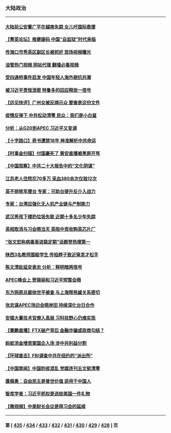 ### 大陆政治
---
#### [大陆前公安董广平在越南失踪 女儿吁国际救援](../../pages/ncid277/n13869405.md?11201245) 
#### [【菁英论坛】推健康码 中国“自监狱”时代来临](../../pages/ncid277/n13869302.md?11201245) 
#### [传海口市秀英区副区长被抓奸 现场视频曝光](../../pages/ncid277/n13869331.md?11201245) 
#### [油管热门视频 网站代理 翻墙必看视频](http://138.2.39.72:81/youtube.html?epic-marker?11201245)
#### [受四通桥事件启发 中国年轻人海外掀抗共潮](../../pages/ncid277/n13869264.md?11201245) 
#### [被习近平责怪泄密 特鲁多的回应释放一信号](../../pages/ncid277/n13869336.md?11201245) 
#### [【远见快评】广州女被反绑示众 要害是这份文件](../../pages/ncid277/n13869300.md?11201245) 
#### [疫情反弹下 中共松动清零 民众：我们是小白鼠](../../pages/ncid277/n13869278.md?11201245) 
#### [分析：从G20到APEC 习近平又变调](../../pages/ncid277/n13869256.md?11201245) 
#### [【十字路口】奇书遭禁18年 神准解析中共命运](../../pages/ncid277/n13869175.md?11201245) 
#### [【时事金扫描】付国豪死了 黄安直播被黑屏开骂](../../pages/ncid277/n13869187.md?11201245) 
#### [【中国观察】中共二十大报告中的“文化阴谋”](../../pages/ncid277/n13869142.md?11201245) 
#### [江苏老人住院花70多万 采血380余次仅验12次](../../pages/ncid277/n13869097.md?11201245) 
#### [英不排除军援台 专家：可助台提升反介入战力](../../pages/ncid277/n13869096.md?11201245) 
#### [专家：台湾应强化无人机产业链与产制能力](../../pages/ncid277/n13868971.md?11201245) 
#### [武汉男孩下楼扔垃圾失联 近期十多名少年失踪](../../pages/ncid277/n13869080.md?11201245) 
#### [英相取消与习会晤当天 英阻中资收购英芯片厂](../../pages/ncid277/n13869029.md?11201245) 
#### [“张文宏称病毒渐进稳定期”话题登热搜第一](../../pages/ncid277/n13868956.md?11201245) 
#### [陕西3名教师围殴学生 传掐脖子致近窒息才松手](../../pages/ncid277/n13869026.md?11201245) 
#### [陈文清赴延安表忠 分析：释明暗两信号](../../pages/ncid277/n13868882.md?11201245) 
#### [APEC峰会上 贺锦丽和习近平短暂会晤](../../pages/ncid277/n13868909.md?11201245) 
#### [东方网原总裁徐世平被查 与上海帮杨雄关系密切](../../pages/ncid277/n13868867.md?11201245) 
#### [张忠谋APEC场边会晤岸田 持续深化台日合作](../../pages/ncid277/n13868869.md?11201245) 
#### [安插大量技术官僚入高层 习科技野心仍难实现](../../pages/ncid277/n13868799.md?11201245) 
#### [【秦鹏直播】FTX破产背后 金融诈骗或政商勾结？](../../pages/ncid277/n13868809.md?11201245) 
#### [蚂蚁消金增资案国企入场 涉中共利益分割](../../pages/ncid277/n13868335.md?11201245) 
#### [【环球直击】FBI调查中共在纽约的“派出所”](../../pages/ncid277/n13868756.md?11201245) 
#### [【中国禁闻】中国防疫混乱 党媒连刊五文挺清零](../../pages/ncid277/n13868803.md?11201245) 
#### [蓬佩奥：自由民主是普世价值 适用于中国人](../../pages/ncid277/n13868777.md?11201245) 
#### [智库学者：习近平抓权是送给美国一件礼物](../../pages/ncid277/n13868755.md?11201245) 
#### [【微视频】中美财长会议是拜习会的延续](../../pages/ncid277/n13868630.md?11201245) 

---
#### 第 [ [435](./435.md?11201245) / [434](./434.md?11201245) / [433](./433.md?11201245) / [432](./432.md?11201245) / [431](./431.md?11201245) / [430](./430.md?11201245) / [429](./429.md?11201245) / [428](./428.md?11201245) ] 页
